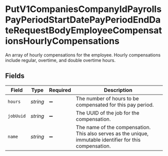 # PutV1CompaniesCompanyIdPayrollsPayPeriodStartDatePayPeriodEndDateRequestBodyEmployeeCompensationsHourlyCompensations

An array of hourly compensations for the employee. Hourly compensations include regular, overtime, and double overtime hours.


## Fields

| Field                                                                                                     | Type                                                                                                      | Required                                                                                                  | Description                                                                                               |
| --------------------------------------------------------------------------------------------------------- | --------------------------------------------------------------------------------------------------------- | --------------------------------------------------------------------------------------------------------- | --------------------------------------------------------------------------------------------------------- |
| `hours`                                                                                                   | *string*                                                                                                  | :heavy_minus_sign:                                                                                        | The number of hours to be compensated for this pay period.                                                |
| `jobUuid`                                                                                                 | *string*                                                                                                  | :heavy_minus_sign:                                                                                        | The UUID of the job for the compensation.                                                                 |
| `name`                                                                                                    | *string*                                                                                                  | :heavy_minus_sign:                                                                                        | The name of the compensation. This also serves as the unique, immutable identifier for this compensation. |